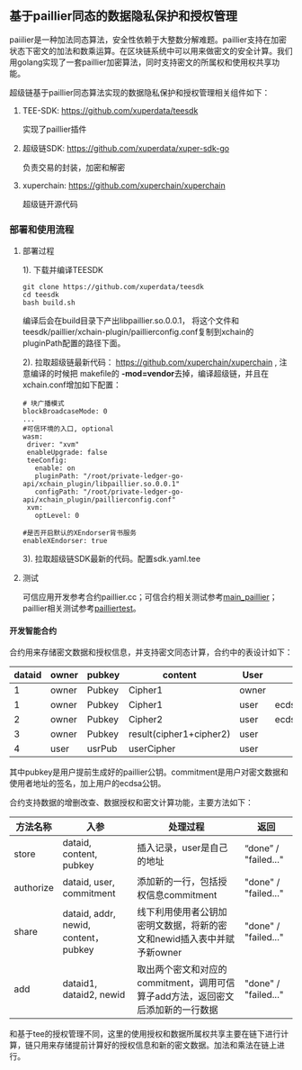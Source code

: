 ## 基于paillier同态的数据隐私保护和授权管理

paiilier是一种加法同态算法，安全性依赖于大整数分解难题。paillier支持在加密状态下密文的加法和数乘运算。在区块链系统中可以用来做密文的安全计算。我们用golang实现了一套paillier加密算法，同时支持密文的所属权和使用权共享功能。

超级链基于paillier同态算法实现的数据隐私保护和授权管理相关组件如下：

1. TEE-SDK: https://github.com/xuperdata/teesdk

   实现了paillier插件

2. 超级链SDK:  https://github.com/xuperdata/xuper-sdk-go

   负责交易的封装，加密和解密

3. xuperchain: https://github.com/xuperchain/xuperchain

   超级链开源代码

### 部署和使用流程

1. 部署过程

   1). 下载并编译TEESDK

   ```
   git clone https://github.com/xuperdata/teesdk
   cd teesdk
   bash build.sh
   ```

   编译后会在build目录下产出libpaillier.so.0.0.1， 将这个文件和teesdk/paillier/xchain-plugin/paillierconfig.conf复制到xchain的pluginPath配置的路径下面。

   2). 拉取超级链最新代码： https://github.com/xuperchain/xuperchain , 注意编译的时候把 makefile的 **-mod=vendor**去掉，编译超级链，并且在xchain.conf增加如下配置：

   ```
   # 块广播模式
   blockBroadcaseMode: 0
   ...
   #可信环境的入口, optional
   wasm:
    driver: "xvm"
    enableUpgrade: false
    teeConfig:
      enable: on
      pluginPath: "/root/private-ledger-go-api/xchain_plugin/libpaillier.so.0.0.1"
      configPath: "/root/private-ledger-go-api/xchain_plugin/paillierconfig.conf"
    xvm:
      optLevel: 0
      
   #是否开启默认的XEndorser背书服务
   enableXEndorser: true
   ```

   3). 拉取超级链SDK最新的代码。配置sdk.yaml.tee

2. 测试

   可信应用开发参考合约paillier.cc；可信合约相关测试参考[main_paillier](https://github.com/xuperdata/xuper-sdk-go/blob/master/example/main_trust_counter.go)；paillier相关测试参考[pailliertest](https://github.com/xuperdata/teesdk/blob/master/paillier/paillier_test.go)。

#### 开发智能合约

合约用来存储密文数据和授权信息，并支持密文同态计算，合约中的表设计如下：

| dataid | owner | pubkey | content                 | User  | commitment                      |
| ------ | ----- | ------ | ----------------------- | ----- | ------------------------------- |
| 1      | owner | Pubkey | Cipher1                 | owner |                                 |
| 1      | owner | Pubkey | Cipher1                 | user  | ecdsaPub+sig(hash(cipher,user)) |
| 2      | owner | Pubkey | Cipher2                 | user  | ecdsaPub+sig(hash(cipher,user)) |
| 3      | owner | Pubkey | result(cipher1+cipher2) | user  |                                 |
| 4      | user  | usrPub | userCipher              | user  |                                 |

其中pubkey是用户提前生成好的paillier公钥。commitment是用户对密文数据和使用者地址的签名，加上用户的ecdsa公钥。

合约支持数据的增删改查、数据授权和密文计算功能，主要方法如下：

| 方法名称  | 入参                                 | 处理过程                                                     | 返回                 |
| --------- | ------------------------------------ | ------------------------------------------------------------ | -------------------- |
| store     | dataid, content, pubkey              | 插入记录，user是自己的地址                                   | “done” / "failed..." |
| authorize | dataid, user, commitment             | 添加新的一行，包括授权信息commitment                         | "done" / "failed..." |
| share     | dataid, addr, newid, content，pubkey | 线下利用使用者公钥加密明文数据，将新的密文和newid插入表中并赋予新owner | "done" / "failed..." |
| add       | dataid1, dataid2, newid              | 取出两个密文和对应的commitment，调用可信算子add方法，返回密文后添加新的一行数据 | "done" / "failed..." |

和基于tee的授权管理不同，这里的使用授权和数据所属权共享主要在链下进行计算，链只用来存储提前计算好的授权信息和新的密文数据。加法和乘法在链上进行。